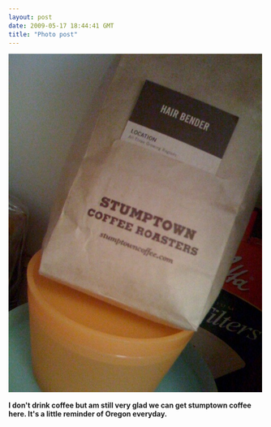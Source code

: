 ```yaml
---
layout: post
date: 2009-05-17 18:44:41 GMT
title: "Photo post"
---
```

![travisj](/images/044418a5f7540f28d971449815caa0fbfe651852807862aa67b7ded3bacc973f.jpg)

<b>I don't drink coffee but am still very glad we can get stumptown coffee here. It's a little reminder of Oregon everyday.</b>